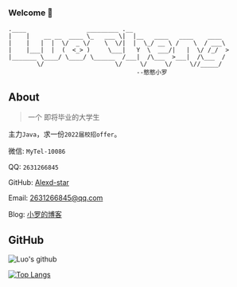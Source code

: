 ### Welcome 👋

```
.____                 _________ .__                           
|    |    __ __  ____ \_   ___ \|  |__   ____   ____    ____  
|    |   |  |  \/  _ \/    \  \/|  |  \_/ __ \ /    \  / ___\ 
|    |___|  |  (  <_> )     \___|   Y  \  ___/|   |  \/ /_/  >
|_______ \____/ \____/ \______  /___|  /\___  >___|  /\___  / 
        \/                    \/     \/     \/     \//_____/     
        							--憨憨小罗
```

## About 

> 一个 即将毕业的大学生

主力`Java`，求一份`2022届校招offer`。

微信: `MyTel-10086`  

QQ: `2631266845`  

GitHub: [Alexd-star](https://github.com/Alexd-star)

Email: 2631266845@qq.com

Blog: [小罗的博客](https://www.lc123.ltd/)

## GitHub
![Luo's github](https://github-readme-stats.vercel.app/api?username=Alexd-star&show_icons=true&title_color=009688&icon_color=009688&text_color=333333&bg_color=ffffff)

[![Top Langs](https://github-readme-stats.vercel.app/api/top-langs/?username=Alexd-star&layout=compact)](https://github.com/anuraghazra/github-readme-stats)
